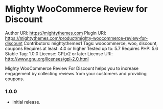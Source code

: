 # Mighty WooCommerce Review for Discount

Author URI: https://mightythemes.com
Plugin URI: https://mightythemes.com/product/mighty-woocommerce-review-for-discount
Contributors: mightythemes1
Tags: woocommerce, woo, discount, coupons
Requires at least: 4.0 or higher
Tested up to: 5.7
Requires PHP: 5.6
Stable Tag: 1.0.0
License: GPLv2 or later
License URI: http://www.gnu.org/licenses/gpl-2.0.html

Mighty WooCommerce Review For Discount helps you to increase engagement by collecting reviews from your customers and providing coupons.

### 1.0.0
* Initial release.
